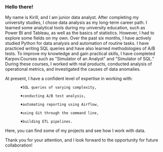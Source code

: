 ### Hello there!

My name is Kirill, and I am junior data analyst. After completing my university studies, I chose data analysis as my long-term career path.
I learned some analytical tools during my university education, such as Power BI and Tableau, as well as the basics of statistics. However, I had to explore some fields on my own.
Over the past six months, I have actively studied Python for data analysis and automation of routine tasks. I have practiced writing SQL queries and have also learned methodologies of A/B tests.
To improve my knowledge and gain practical skills, I have completed Karpov.Courses such as "Simulator of an Analyst" and "Simulator of SQL." During these courses, I worked with real products, conducted analysis of operational metrics, and investigated the causes of data anomalies.

At present, I have a confident level of expertise in working with:
           
           ♦SQL queries of varying complexity, 
           
           ♦conducting A/B test analysis, 
           
           ♦automating reporting using Airflow, 
          
           ♦using Git through the command line, 
          
           ♦building ETL pipelines.
Here, you can find some of my projects and see how I work with data.

Thank you for your attention, and I look forward to the opportunity for future collaboration!
